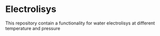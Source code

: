 # Electrolisys
This repository contain a functionality for water electrolisys at different temperature and pressure
